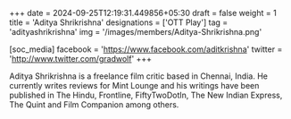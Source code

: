 +++
date = 2024-09-25T12:19:31.449856+05:30
draft = false
weight = 1
title = 'Aditya Shrikrishna'
designations = ['OTT Play']
tag = 'adityashrikrishna'
img = '/images/members/Aditya-Shrikrishna.png'

[soc_media]
facebook = 'https://www.facebook.com/aditkrishna'
twitter = 'http://www.twitter.com/gradwolf'
+++

Aditya Shrikrishna is a freelance film critic based in Chennai, India. He currently writes reviews for Mint Lounge and his writings have been published in The Hindu, Frontline, FiftyTwoDotIn, The New Indian Express, The Quint and Film Companion among others.
